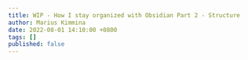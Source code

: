 ```yaml
---
title: WIP - How I stay organized with Obsidian Part 2 - Structure
author: Marius Kimmina
date: 2022-08-01 14:10:00 +0800
tags: []
published: false
---
```

